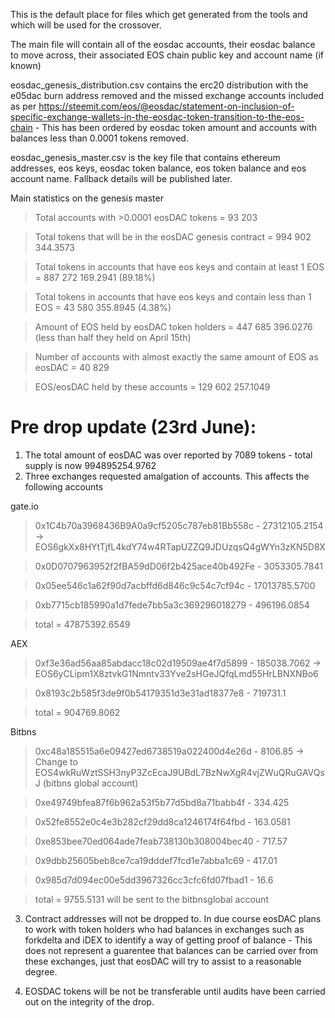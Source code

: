 This is the default place for files which get generated from the tools and which will be used for the crossover.

The main file will contain all of the eosdac accounts, their eosdac balance to move across, their associated EOS chain public key and account name (if known)

eosdac_genesis_distribution.csv contains the erc20 distribution with the e05dac burn address removed and the missed exchange accounts included as per https://steemit.com/eos/@eosdac/statement-on-inclusion-of-specific-exchange-wallets-in-the-eosdac-token-transition-to-the-eos-chain - This has been ordered by eosdac token amount and accounts with balances less than 0.0001 tokens removed.

eosdac_genesis_master.csv is the key file that contains ethereum addresses, eos keys, eosdac token balance, eos token balance and eos account name. Fallback details will be published later.

Main statistics on the genesis master

> Total accounts with >0.0001 eosDAC tokens = 93 203 

> Total tokens that will be in the eosDAC genesis contract = 994 902 344.3573

> Total tokens in accounts that have eos keys and contain at least 1 EOS = 887 272 169.2941 (89.18%)

> Total tokens in accounts that have eos keys and contain less than 1 EOS	= 43 580 355.8945 (4.38%)

> Amount of EOS held by eosDAC token holders = 447 685 396.0276 (less than half they held on April 15th)

> Number of accounts with almost exactly the same amount of EOS as eosDAC = 40 829 

> EOS/eosDAC held by these accounts = 129 602 257.1049


# Pre drop update (23rd June): 

1) The total amount of eosDAC was over reported by 7089 tokens - total supply is now  994895254.9762
2) Three exchanges requested amalgation of accounts. This affects the following accounts

gate.io	
 > 0x1C4b70a3968436B9A0a9cf5205c787eb81Bb558c -	27312105.2154 -> EOS6gkXx8HYtTjfL4kdY74w4RTapUZZQ9JDUzqsQ4gWYn3zKN5D8X				
 
 >	0x0D0707963952f2fBA59dD06f2b425ace40b492Fe -	3053305.7841					
 
 >	0x05ee546c1a62f90d7acbffd6d846c9c54c7cf94c -	17013785.5700					
 
 >	0xb7715cb185990a1d7fede7bb5a3c369296018279 -	496196.0854					
 
 >	total =	47875392.6549		
							
AEX	
 >  0xf3e36ad56aa85abdacc18c02d19509ae4f7d5899 - 185038.7062 ->	EOS6yCLipm1X8ztvkG1Nmntv33Yve2sHGeJQfqLmd55HrLBNXNBo6				
 
 >	0x8193c2b585f3de9f0b54179351d3e31ad18377e8 - 719731.1					
 
 >	total =	904769.8062				
							
Bitbns	
 > 0xc48a185515a6e09427ed6738519a022400d4e26d -	8106.85	-> Change to EOS4wkRuWztSSH3nyP3ZcEcaJ9UBdL7BzNwXgR4vjZWuQRuGAVQsJ (bitbns global account)				
 
 >	0xe49749bfea87f6b962a53f5b77d5bd8a71babb4f - 334.425					
 
 >	0x52fe8552e0c4e3b282cf29dd8ca1246174f64fbd - 163.0581					
 
 >	0xe853bee70ed064ade7feab738130b308004bec40 - 717.57					
 
 >	0x9dbb25605beb8ce7ca19dddef7fcd1e7abba1c69 - 417.01					
 
 >	0x985d7d094ec00e5dd3967326cc3cfc6fd07fbad1 - 16.6					
 
 >	total =	9755.5131	will be sent to the bitbnsglobal account
  
3) Contract addresses will not be dropped to. In due course eosDAC plans to work with token holders who had balances in exchanges such as forkdelta and iDEX to identify a way of getting proof of balance - This does not represent a guarentee that balances can be carried over from these exchanges, just that eosDAC will try to assist to a reasonable degree.

4) EOSDAC tokens will be not be transferable until audits have been carried out on the integrity of the drop.
